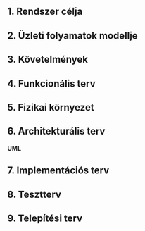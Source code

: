 ## 1. Rendszer célja


## 2. Üzleti folyamatok modellje


## 3. Követelmények



## 4. Funkcionális terv


## 5. Fizikai környezet



## 6. Architekturális terv


**UML**



## 7. Implementációs terv


## 8. Tesztterv



## 9. Telepítési terv

